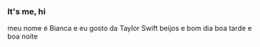 ### It's me, hi

meu nome é Bianca e eu gosto da Taylor Swift 
beijos e bom dia boa tarde e boa noite


